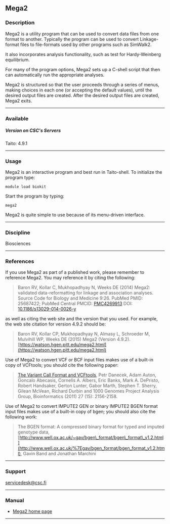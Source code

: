 ## Mega2

### Description

Mega2 is a utility program that can be used to convert data files from one format to another. Typically the program can be used to convert Linkage-format files to file-formats used by other programs such as SimWalk2.

It also incorporates analysis functionality, such as test for Hardy-Weinberg equilibrium.

For many of the program options, Mega2 sets up a C-shell script that then can automatically run the appropriate analyses.

Mega2 is structured so that the user proceeds through a series of menus, making choices in each one (or accepting the default values), until the desired output files are created. After the desired output files are created, Mega2 exits.

* * *

### Available

##### Version on CSC's Servers

Taito: 4.9.1

* * *

### Usage

Mega2 is an interactive program and best run in Taito-shell. To initialize the program type:

    module load biokit

Start the program by typing:

    mega2

Mega2 is quite simple to use because of its menu-driven interface.

* * *

### Discipline

Biosciences  

* * *

### References

If you use Mega2 as part of a published work, please remember to reference Mega2. You may reference it by citing the following:

> Baron RV, Kollar C, Mukhopadhyay N, Weeks DE (2014) Mega2: validated data-reformatting for linkage and association analyses. Source Code for Biology and Medicine 9:26. PubMed PMID: 25687422; PubMed Central PMCID: [PMC4269913](http://www.ncbi.nlm.nih.gov/pmc/articles/PMC4269913/?report=reader) DOI: [10.1186/s13029-014-0026-y](http://doi.org/10.1186/s13029-014-0026-y)

as well as citing the web site and the version that you used. For example, the web site citation for version 4.9.2 should be:

> Baron RV, Kollar CP, Mukhopadhyay N, Almasy L, Schroeder M, Mulvihill WP, Weeks DE (2015) Mega2 (Version 4.9.2). [https://watson.hgen.pitt.edu/mega2.html](https://watson.hgen.pitt.edu/mega2.html)

Use of Mega2 to convert VCF or BCF input files makes use of a built-in copy of VCFtools; you should cite the following paper:

> [The Variant Call Format and VCFtools](http://dx.doi.org/10.1093/bioinformatics/btr330), Petr Danecek, Adam Auton, Goncalo Abecasis, Cornelis A. Albers, Eric Banks, Mark A. DePristo, Robert Handsaker, Gerton Lunter, Gabor Marth, Stephen T. Sherry, Gilean McVean, Richard Durbin and 1000 Genomes Project Analysis Group, Bioinformatics (2011) 27 (15): 2156-2158.

Use of Mega2 to convert IMPUTE2 GEN or binary IMPUTE2 BGEN format input files makes use of a built-in copy of bgen; you should also cite the following work:

> The BGEN format: A compressed binary format for typed and imputed genotype data, [http://www.well.ox.ac.uk/~gav/bgen\_format/bgen\_format\_v1.2.html](http://www.well.ox.ac.uk/%7Egav/bgen_format/bgen_format_v1.2.html), Gavin Band and Jonathan Marchini

* * *

### Support

servicedesk@csc.fi

* * *

### Manual

*   [Mega2 home page](http://watson.hgen.pitt.edu/docs/mega2_html/mega2.html)

* * *